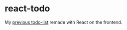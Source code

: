 # react-todo

My [previous todo-list](https://github.com/rkinnunen/todo-app) remade with React on the frontend.
